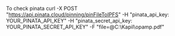 
To check pinata
curl -X POST "https://api.pinata.cloud/pinning/pinFileToIPFS" -H "pinata_api_key: YOUR_PINATA_API_KEY" -H "pinata_secret_api_key: YOUR_PINATA_SECRET_API_KEY" -F "file=@C:\Kapil\opamp.pdf"


